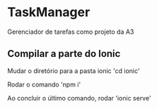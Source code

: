 # TaskManager
Gerenciador de tarefas como projeto da A3

## Compilar a parte do Ionic
Mudar o diretório para a pasta ionic 'cd ionic'

Rodar o comando 'npm i'

Ao concluir o último comando, rodar 'ionic serve'